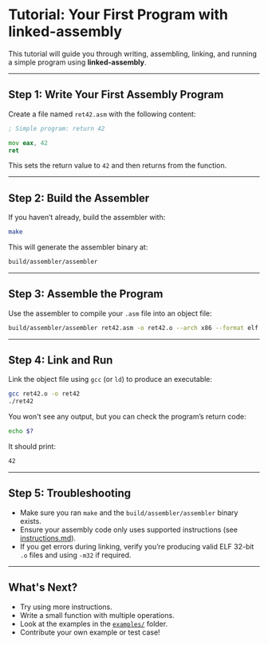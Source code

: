 # Tutorial: Your First Program with linked-assembly

This tutorial will guide you through writing, assembling, linking, and running a simple program using **linked-assembly**.

---

## Step 1: Write Your First Assembly Program

Create a file named `ret42.asm` with the following content:

```asm
; Simple program: return 42

mov eax, 42
ret
```

This sets the return value to `42` and then returns from the function.

---

## Step 2: Build the Assembler

If you haven’t already, build the assembler with:

```bash
make
```

This will generate the assembler binary at:

```bash
build/assembler/assembler
```

---

## Step 3: Assemble the Program

Use the assembler to compile your `.asm` file into an object file:

```bash
build/assembler/assembler ret42.asm -o ret42.o --arch x86 --format elf --endian little -m32
```

---

## Step 4: Link and Run

Link the object file using `gcc` (or `ld`) to produce an executable:

```bash
gcc ret42.o -o ret42
./ret42
```

You won't see any output, but you can check the program’s return code:

```bash
echo $?
```

It should print:

```bash
42
```

---

## Step 5: Troubleshooting

* Make sure you ran `make` and the `build/assembler/assembler` binary exists.
* Ensure your assembly code only uses supported instructions (see [instructions.md](instructions.md)).
* If you get errors during linking, verify you’re producing valid ELF 32-bit `.o` files and using `-m32` if required.

---

## What's Next?

* Try using more instructions.
* Write a small function with multiple operations.
* Look at the examples in the [`examples/`](../examples) folder.
* Contribute your own example or test case!
